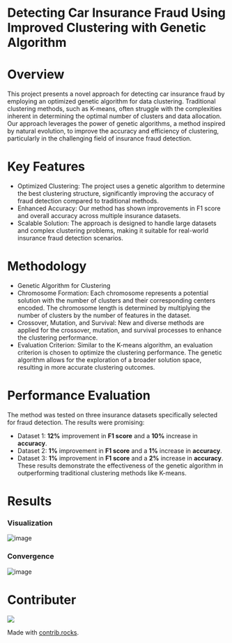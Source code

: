 # Detecting Car Insurance Fraud Using Improved Clustering with Genetic Algorithm

# Overview
This project presents a novel approach for detecting car insurance fraud by employing an optimized genetic algorithm for data clustering. Traditional clustering methods, such as K-means, often struggle with the complexities inherent in determining the optimal number of clusters and data allocation. Our approach leverages the power of genetic algorithms, a method inspired by natural evolution, to improve the accuracy and efficiency of clustering, particularly in the challenging field of insurance fraud detection.

# Key Features
* Optimized Clustering: The project uses a genetic algorithm to determine the best clustering structure, significantly improving the accuracy of fraud detection compared to traditional methods.
* Enhanced Accuracy: Our method has shown improvements in F1 score and overall accuracy across multiple insurance datasets.
* Scalable Solution: The approach is designed to handle large datasets and complex clustering problems, making it suitable for real-world insurance fraud detection scenarios.

# Methodology
* Genetic Algorithm for Clustering
* Chromosome Formation: Each chromosome represents a potential solution with the number of clusters and their corresponding centers encoded. The chromosome length is determined by multiplying the number of clusters by the number of features in the dataset.
* Crossover, Mutation, and Survival: New and diverse methods are applied for the crossover, mutation, and survival processes to enhance the clustering performance.
* Evaluation Criterion: Similar to the K-means algorithm, an evaluation criterion is chosen to optimize the clustering performance. The genetic algorithm allows for the exploration of a broader solution space, resulting in more accurate clustering outcomes.

# Performance Evaluation
The method was tested on three insurance datasets specifically selected for fraud detection. The results were promising:

* Dataset 1: **12%** improvement in **F1 score** and a **10%** increase in **accuracy**.
* Dataset 2: **1%** improvement in **F1 score** and a **1%** increase in **accuracy**.
* Dataset 3: **1%** improvement in **F1 score** and a **2%** increase in **accuracy**.
These results demonstrate the effectiveness of the genetic algorithm in outperforming traditional clustering methods like K-means.

# Results
### Visualization
![image](https://github.com/user-attachments/assets/3d3d5042-e97f-4c42-816c-716433e5a6fe)

### Convergence
![image](https://github.com/user-attachments/assets/846c50ce-b4ba-4b38-821e-8348aeda57d9)

# Contributer
<a href="https://github.com/ceenaa/ga_clustering_car_insurance/graphs/contributors">
  <img src="https://contrib.rocks/image?repo=ceenaa/ga_clustering_car_insurance" />
</a>

Made with [contrib.rocks](https://contrib.rocks).
